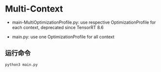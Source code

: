 # Multi-Context

+ main-MultiOptimizationProfile.py: use respective OptimizationProfile for each context, deprecated since TensorRT 8.6

+ main.py: use one OptimizationProfile for all context

## 运行命令  

```shell
python3 main.py
```
